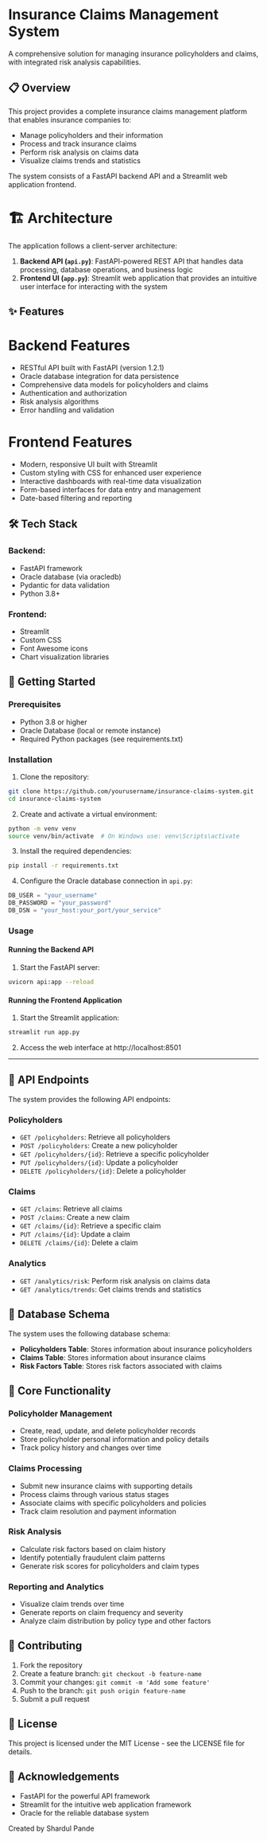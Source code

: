 # Insurance Claims Management System
A comprehensive solution for managing insurance policyholders and claims, with integrated risk analysis capabilities.

## 📋 Overview

This project provides a complete insurance claims management platform that enables insurance companies to:

- Manage policyholders and their information
- Process and track insurance claims
- Perform risk analysis on claims data
- Visualize claims trends and statistics

The system consists of a FastAPI backend API and a Streamlit web application frontend.

# 🏗️ Architecture

The application follows a client-server architecture:

1. **Backend API (`api.py`)**: FastAPI-powered REST API that handles data processing, database operations, and business logic
2. **Frontend UI (`app.py`)**: Streamlit web application that provides an intuitive user interface for interacting with the system

## ✨ Features

# Backend Features

- RESTful API built with FastAPI (version 1.2.1)
- Oracle database integration for data persistence
- Comprehensive data models for policyholders and claims
- Authentication and authorization
- Risk analysis algorithms
- Error handling and validation

# Frontend Features

- Modern, responsive UI built with Streamlit
- Custom styling with CSS for enhanced user experience
- Interactive dashboards with real-time data visualization
- Form-based interfaces for data entry and management
- Date-based filtering and reporting

## 🛠️ Tech Stack

### Backend:
- FastAPI framework
- Oracle database (via oracledb)
- Pydantic for data validation
- Python 3.8+

### Frontend:
- Streamlit
- Custom CSS
- Font Awesome icons
- Chart visualization libraries

## 🚀 Getting Started

### Prerequisites
- Python 3.8 or higher
- Oracle Database (local or remote instance)
- Required Python packages (see requirements.txt)

### Installation

1. Clone the repository:
```bash
git clone https://github.com/yourusername/insurance-claims-system.git
cd insurance-claims-system
```

2. Create and activate a virtual environment:
```bash
python -m venv venv
source venv/bin/activate  # On Windows use: venv\Scripts\activate
```

3. Install the required dependencies:
```bash
pip install -r requirements.txt
```

4. Configure the Oracle database connection in `api.py`:
```python
DB_USER = "your_username"
DB_PASSWORD = "your_password"
DB_DSN = "your_host:your_port/your_service"
```

### Usage

#### Running the Backend API
1. Start the FastAPI server:
```bash
uvicorn api:app --reload
```

#### Running the Frontend Application
1. Start the Streamlit application:
```bash
streamlit run app.py
```
2. Access the web interface at http://localhost:8501

---

## 🔄 API Endpoints

The system provides the following API endpoints:

### Policyholders
- `GET /policyholders`: Retrieve all policyholders
- `POST /policyholders`: Create a new policyholder
- `GET /policyholders/{id}`: Retrieve a specific policyholder
- `PUT /policyholders/{id}`: Update a policyholder
- `DELETE /policyholders/{id}`: Delete a policyholder

### Claims
- `GET /claims`: Retrieve all claims
- `POST /claims`: Create a new claim
- `GET /claims/{id}`: Retrieve a specific claim
- `PUT /claims/{id}`: Update a claim
- `DELETE /claims/{id}`: Delete a claim

### Analytics
- `GET /analytics/risk`: Perform risk analysis on claims data
- `GET /analytics/trends`: Get claims trends and statistics

## 💾 Database Schema

The system uses the following database schema:

- **Policyholders Table**: Stores information about insurance policyholders
- **Claims Table**: Stores information about insurance claims
- **Risk Factors Table**: Stores risk factors associated with claims

## 🧪 Core Functionality

### Policyholder Management
- Create, read, update, and delete policyholder records
- Store policyholder personal information and policy details
- Track policy history and changes over time

### Claims Processing
- Submit new insurance claims with supporting details
- Process claims through various status stages
- Associate claims with specific policyholders and policies
- Track claim resolution and payment information

### Risk Analysis
- Calculate risk factors based on claim history
- Identify potentially fraudulent claim patterns
- Generate risk scores for policyholders and claim types

### Reporting and Analytics
- Visualize claim trends over time
- Generate reports on claim frequency and severity
- Analyze claim distribution by policy type and other factors

## 🤝 Contributing

1. Fork the repository
2. Create a feature branch: `git checkout -b feature-name`
3. Commit your changes: `git commit -m 'Add some feature'`
4. Push to the branch: `git push origin feature-name`
5. Submit a pull request

## 📄 License

This project is licensed under the MIT License - see the LICENSE file for details.

## 👏 Acknowledgements

- FastAPI for the powerful API framework
- Streamlit for the intuitive web application framework
- Oracle for the reliable database system

Created by Shardul Pande
